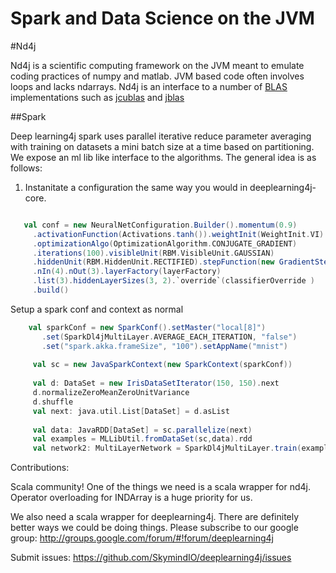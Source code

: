# Spark and Data Science on the JVM



#Nd4j


Nd4j is a scientific computing framework on the JVM meant to emulate coding practices of numpy and matlab. JVM based code often involves loops and lacks ndarrays.  Nd4j is an interface to a number of [BLAS](http://www.netlib.org/blas/) implementations such as [jcublas](http://jcuda.org/) and [jblas](http://mikiobraun.github.io/jblas/)



##Spark


Deep learning4j spark uses parallel iterative reduce parameter averaging with training on datasets a mini batch size at a time based on partitioning. We expose an ml lib like interface to the algorithms. The general idea is as follows:

1. Instanitate a configuration the same way you would in deeplearning4j-core. 
 ```scala

    val conf = new NeuralNetConfiguration.Builder().momentum(0.9)
      .activationFunction(Activations.tanh()).weightInit(WeightInit.VI)
      .optimizationAlgo(OptimizationAlgorithm.CONJUGATE_GRADIENT)
      .iterations(100).visibleUnit(RBM.VisibleUnit.GAUSSIAN)
      .hiddenUnit(RBM.HiddenUnit.RECTIFIED).stepFunction(new GradientStepFunction())
      .nIn(4).nOut(3).layerFactory(layerFactory)
      .list(3).hiddenLayerSizes(3, 2).`override`(classifierOverride )
      .build()


```


Setup a spark conf and context as normal

 ```scala
     val sparkConf = new SparkConf().setMaster("local[8]")
        .set(SparkDl4jMultiLayer.AVERAGE_EACH_ITERATION, "false")
        .set("spark.akka.frameSize", "100").setAppName("mnist")
  
      val sc = new JavaSparkContext(new SparkContext(sparkConf))
  
      val d: DataSet = new IrisDataSetIterator(150, 150).next
      d.normalizeZeroMeanZeroUnitVariance
      d.shuffle
      val next: java.util.List[DataSet] = d.asList
  
      val data: JavaRDD[DataSet] = sc.parallelize(next)
      val examples = MLLibUtil.fromDataSet(sc,data).rdd
      val network2: MultiLayerNetwork = SparkDl4jMultiLayer.train(examples,conf)
 ```



Contributions:

Scala community! One of the things we need is a scala wrapper for nd4j. Operator overloading for INDArray is a huge priority for us. 

We also need a scala wrapper for deeplearning4j. There are definitely better ways we could be doing things. Please subscribe to our google group:
http://groups.google.com/forum/#!forum/deeplearning4j

Submit issues:
https://github.com/SkymindIO/deeplearning4j/issues









